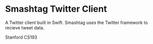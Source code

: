 # Smashtag Twitter Client
<p>A Twitter client built in Swift. Smashtag uses the Twitter framework to recieve tweet data.<p>
<p>Stanford CS193<p>
